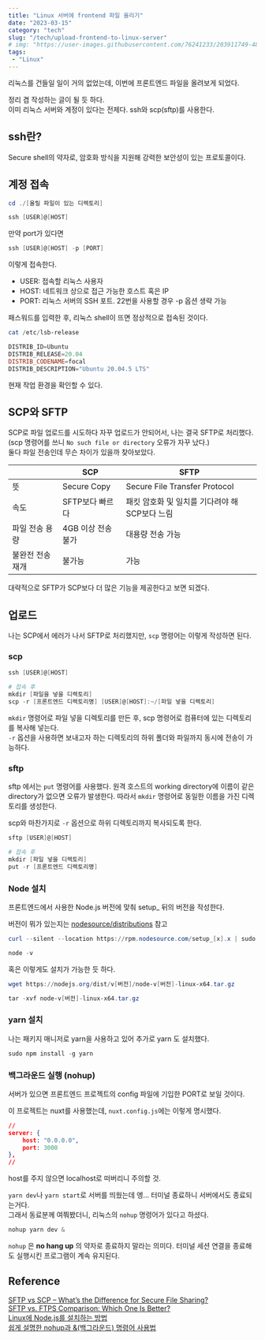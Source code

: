 ```yaml
---
title: "Linux 서버에 frontend 파일 올리기"
date: "2023-03-15"
category: "tech"
slug: "/tech/upload-frontend-to-linux-server"
# img: "https://user-images.githubusercontent.com/76241233/203911749-4814e386-efcc-460f-8065-1d1c246a913e.png"
tags: 
 - "Linux"
---
```


리눅스를 건들일 일이 거의 없었는데, 이번에 프론트엔드 파일을 올려보게 되었다.

정리 겸 작성하는 글이 될 듯 하다.   
이미 리눅스 서버와 계정이 있다는 전제다. ssh와 scp(sftp)를 사용한다.

## ssh란?

Secure shell의 약자로, 암호화 방식을 지원해 강력한 보안성이 있는 프로토콜이다.

## 계정 접속

```powershell
cd ./[올릴 파일이 있는 디렉토리]
```

```powershell
ssh [USER]@[HOST]
```

만약 port가 있다면

```powershell
ssh [USER]@[HOST] -p [PORT]
```

이렇게 접속한다.

* USER: 접속할 리눅스 사용자
* HOST: 네트워크 상으로 접근 가능한 호스트 혹은 IP
* PORT: 리눅스 서버의 SSH 포트. 22번을 사용할 경우 -p 옵션 생략 가능

패스워드를 입력한 후, 리눅스 shell이 뜨면 정상적으로 접속된 것이다.

```powershell
cat /etc/lsb-release

DISTRIB_ID=Ubuntu
DISTRIB_RELEASE=20.04
DISTRIB_CODENAME=focal
DISTRIB_DESCRIPTION="Ubuntu 20.04.5 LTS"
```

현재 작업 환경을 확인할 수 있다.

## SCP와 SFTP 

SCP로 파일 업로드를 시도하다 자꾸 업로드가 안되어서, 나는 결국 SFTP로 처리했다. (scp 명령어를 쓰니 `No such file or directory` 오류가 자꾸 났다.)   
둘다 파일 전송인데 무슨 차이가 있을까 찾아보았다.

|   |SCP|SFTP|
|---|---|---|
|뜻| Secure Copy| Secure File Transfer Protocol|
|속도| SFTP보다 빠르다 | 패킷 암호화 및 일치를 기다려야 해 SCP보다 느림|
|파일 전송 용량| 4GB 이상 전송 불가 | 대용량 전송 가능 |
|불완전 전송 재개| 불가능 | 가능|

대략적으로 SFTP가 SCP보다 더 많은 기능을 제공한다고 보면 되겠다.


## 업로드

나는 SCP에서 에러가 나서 SFTP로 처리했지만, `scp` 명령어는 이렇게 작성하면 된다.

### scp 

```powershell
ssh [USER]@[HOST]

# 접속 후
mkdir [파일을 넣을 디렉토리]
scp -r [프론트엔드 디렉토리명] [USER]@[HOST]:~/[파일 넣을 디렉토리]
```

`mkdir` 명령어로 파일 넣을 디렉토리를 만든 후, scp 명령어로 컴퓨터에 있는 디렉토리를 복사해 넣는다.   
`-r` 옵션을 사용하면 보내고자 하는 디렉토리의 하위 폴더와 파일까지 동시에 전송이 가능하다.


### sftp

sftp 에서는 `put` 명령어를 사용했다. 원격 호스트의 working directory에 이름이 같은 directory가 없으면 오류가 발생한다. 따라서 `mkdir` 명령어로 동일한 이름을 가진 디렉토리를 생성한다.

scp와 마찬가지로 `-r` 옵션으로 하위 디렉토리까지 복사되도록 한다.

```powershell
sftp [USER]@[HOST]

# 접속 후
mkdir [파일 넣을 디렉토리]
put -r [프론트엔드 디렉토리명]
```


### Node 설치

프론트엔드에서 사용한 Node.js 버전에 맞춰 setup_ 뒤의 버전을 작성한다.

버전이 뭐가 있는지는 [nodesource/distributions](https://github.com/nodesource/distributions/tree/master/deb) 참고

```powershell
curl --silent --location https://rpm.nodesource.com/setup_[x].x | sudo bash -

node -v
```

혹은 이렇게도 설치가 가능한 듯 하다.

```powershell
wget https://nodejs.org/dist/v[버전]/node-v[버전]-linux-x64.tar.gz

tar -xvf node-v[버전]-linux-x64.tar.gz
```

### yarn 설치

나는 패키지 매니저로 yarn을 사용하고 있어 추가로 yarn 도 설치했다.

```powershell
sudo npm install -g yarn
```

### 백그라운드 실행 (nohup)

서버가 있으면 프론트엔드 프로젝트의 config 파일에 기입한 PORT로 보일 것이다. 

이 프로젝트는 nuxt를 사용했는데, `nuxt.config.js`에는 이렇게 명시했다.

```json
//
server: {
    host: "0.0.0.0",
    port: 3000
},
//
```

host를 주지 않으면 localhost로 떠버리니 주의할 것.

`yarn dev`나 `yarn start`로 서버를 띄웠는데 엥... 터미널 종료하니 서버에서도 종료되는거다.   
그래서 동료분께 여쭤봤더니, 리눅스의 `nohup` 명령어가 있다고 하셨다.

```powershell
nohup yarn dev &
```

`nohup` 은 **no hang up** 의 약자로 종료하지 말라는 의미다. 터미널 세션 연결을 종료해도 실행시킨 프로그램이 계속 유지된다.


## Reference

[SFTP vs SCP – What’s the Difference for Secure File Sharing?](https://cloudinfrastructureservices.co.uk/sftp-vs-scp-whats-the-difference-for-secure-file-sharing/)   
[SFTP vs. FTPS Comparison: Which One Is Better?](https://www.msp360.com/resources/blog/sftp-vs-ftps/)    
[Linux에 Node.js를 설치하는 방법](https://www.hostwinds.kr/tutorials/how-to-install-node-js-on-linux)    
[쉽게 설명한 nohup과 &(백그라운드) 명령어 사용법](https://joonyon.tistory.com/entry/%EC%89%BD%EA%B2%8C-%EC%84%A4%EB%AA%85%ED%95%9C-nohup-%EA%B3%BC-%EB%B0%B1%EA%B7%B8%EB%9D%BC%EC%9A%B4%EB%93%9C-%EB%AA%85%EB%A0%B9%EC%96%B4-%EC%82%AC%EC%9A%A9%EB%B2%95)   